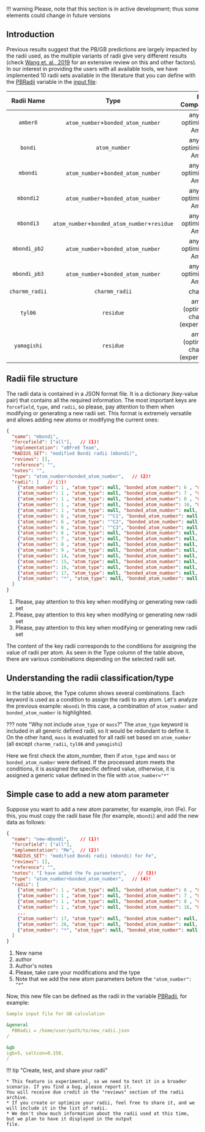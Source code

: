 
!!! warning
    Please, note that this section is in active development; thus some elements could change in future versions 

## Introduction

Previous results suggest that the PB/GB predictions are largely impacted by the radii used, as the multiple variants of 
radii give very different results (check [Wang et. al., 2019][14] for an extensive review on this and other factors). 
In our interest in providing the users with all available tools, we have implemented 
10 radii sets available in the literature that you can define with the [PBRadii](input_file.md#mmpbsa_ifv_PBRadii) 
variable in the [input file](input_file.md):

|   Radii Name   |                     Type                     |             FF Compatibility             | Compatibility |
|:--------------:|:--------------------------------------------:|:----------------------------------------:|:-------------:|
|    `amber6`    |      `atom_number`+`bonded_atom_number`      |       any, but optimized for Amber       |    generic    |
|    `bondi`     |                `atom_number`                 |       any, but optimized for Amber       |    generic    |
|    `mbondi`    |      `atom_number`+`bonded_atom_number`      |       any, but optimized for Amber       |    generic    |
|   `mbondi2`    |      `atom_number`+`bonded_atom_number`      |       any, but optimized for Amber       |    generic    |
|   `mbondi3`    | `atom_number`+`bonded_atom_number`+`residue` |       any, but optimized for Amber       |    generic    |
|  `mbondi_pb2`  |      `atom_number`+`bonded_atom_number`      |       any, but optimized for Amber       |    generic    |
|  `mbondi_pb3`  |      `atom_number`+`bonded_atom_number`      |       any, but optimized for Amber       |    generic    |
| `charmm_radii` |                `charmm_radii`                |                  charmm                  |   complete    |
|    `tyl06`     |                  `residue`                   | amber (optimized), charmm (experimental) | semi-complete |
|  `yamagishi`   |                  `residue`                   | amber (optimized), charmm (experimental) | semi-complete |

  [14]: https://pubs.acs.org/doi/abs/10.1021/acs.chemrev.9b00055

## Radii file structure

The radii data is contained in a JSON format file. It is a dictionary (key-value pair) that contains 
all the required information. The most important keys are `forcefield`, `type`, and `radii`, so please, pay attention 
to them when modifying or generating a new radii set. This format is extremely versatile and allows adding new atoms or 
modifying the current ones:

```json  title="mbondi radii"
{
  "name": "mbondi",
  "forcefield": ["all"],   // (1)!
  "implementation": "xBFreE Team",
  "RADIUS_SET": "modified Bondi radii (mbondi)",
  "reviews": [],
  "reference": "",
  "notes": "",
  "type": "atom_number+bonded_atom_number",   // (2)!
  "radii": [   // (3)!
    {"atom_number": 1 , "atom_type": null, "bonded_atom_number": 6 , "mass": null, "radii": 1.3 },
    {"atom_number": 1 , "atom_type": null, "bonded_atom_number": 7 , "mass": null, "radii": 1.3 },
    {"atom_number": 1 , "atom_type": null, "bonded_atom_number": 8 , "mass": null, "radii": 0.8 },
    {"atom_number": 1 , "atom_type": null, "bonded_atom_number": 16, "mass": null, "radii": 0.8 },
    {"atom_number": 1 , "atom_type": null, "bonded_atom_number": null, "mass": null, "radii": 1.2 },
    {"atom_number": 6 , "atom_type": "^C1", "bonded_atom_number": null, "mass": ">13.0", "radii": 2.2 },
    {"atom_number": 6 , "atom_type": "^C2", "bonded_atom_number": null, "mass": ">14.0", "radii": 2.2 },
    {"atom_number": 6 , "atom_type": "^C3", "bonded_atom_number": null, "mass": ">15.0", "radii": 2.2 },
    {"atom_number": 6 , "atom_type": null, "bonded_atom_number": null, "mass": null, "radii": 1.7 },
    {"atom_number": 7 , "atom_type": null, "bonded_atom_number": null, "mass": null, "radii": 1.55},
    {"atom_number": 8 , "atom_type": null, "bonded_atom_number": null, "mass": null, "radii": 1.5 },
    {"atom_number": 9 , "atom_type": null, "bonded_atom_number": null, "mass": null, "radii": 1.5 },
    {"atom_number": 14, "atom_type": null, "bonded_atom_number": null, "mass": null, "radii": 2.1 },
    {"atom_number": 15, "atom_type": null, "bonded_atom_number": null, "mass": null, "radii": 1.85},
    {"atom_number": 16, "atom_type": null, "bonded_atom_number": null, "mass": null, "radii": 1.8 },
    {"atom_number": 17, "atom_type": null, "bonded_atom_number": null, "mass": null, "radii": 1.7 },
    {"atom_number": "*", "atom_type": null, "bonded_atom_number": null, "mass": null, "radii": 1.5 }
  ]
}
```

1. Please, pay attention to this key when modifying or generating new radii set
2. Please, pay attention to this key when modifying or generating new radii set
3. Please, pay attention to this key when modifying or generating new radii set

The content of the key radii corresponds to the conditions for assigning the value of radii per atom. As seen in the 
Type column of the table above, there are various combinations depending on the selected radii set. 

## Understanding the radii classification/type

In the table above, the Type column shows several combinations. Each keyword is used as a condition to assign the 
radii to any atom. Let's analyze the previous example: `mbondi`
In this case, a combination of `atom_number` and `bonded_atom_number` is highlighted. 

??? note "Why not include `atom_type` or `mass`?"
    The `atom_type` keyword is included in all generic defined radii, so it would be redundant to define it. On the 
    other hand, `mass` is evaluated for all radii set based on `atom_number` (all except `charmm_radii`, `tyl06` and 
    `yamagishi`)

Here we first check the atom_number, then if `atom_type` and `mass` or `bonded_atom_number` were defined. If the 
processed atom meets the conditions, it is assigned the specific defined value, otherwise, it is assigned a generic 
value defined in the file with `atom_number="*"`  

## Simple case to add a new atom parameter
Suppose you want to add a new atom parameter, for example, iron (Fe). For this, you must copy the radii base file 
(for example, `mbondi`) and add the new data as follows:

```json  title="modified mbondi radii"
{
  "name": "new-mbondi",    // (1)!
  "forcefield": ["all"],   
  "implementation": "Me",  // (2)!
  "RADIUS_SET": "modified Bondi radii (mbondi) for Fe",
  "reviews": [],
  "reference": "",
  "notes": "I have added the Fe parameters",    // (3)!
  "type": "atom_number+bonded_atom_number",   // (4)!
  "radii": [   
    {"atom_number": 1 , "atom_type": null, "bonded_atom_number": 6 , "mass": null, "radii": 1.3 },
    {"atom_number": 1 , "atom_type": null, "bonded_atom_number": 7 , "mass": null, "radii": 1.3 },
    {"atom_number": 1 , "atom_type": null, "bonded_atom_number": 8 , "mass": null, "radii": 0.8 },
    {"atom_number": 1 , "atom_type": null, "bonded_atom_number": 16, "mass": null, "radii": 0.8 },
    ...
    {"atom_number": 17, "atom_type": null, "bonded_atom_number": null, "mass": null, "radii": 1.7 },
    {"atom_number": 26, "atom_type": null, "bonded_atom_number": null, "mass": null, "radii": 1.6 }, // (5)!
    {"atom_number": "*", "atom_type": null, "bonded_atom_number": null, "mass": null, "radii": 1.5 }
  ]
}
```

1. New name
2. author
3. Author's notes
4. Please, take care your modifications and the type
5. Note that we add the new atom parameters before the `"atom_number": "*"`

Now, this new file can be defined as the radii in the variable [PBRadii](input_file.md#mmpbsa_ifv_PBRadii), for example:
```yaml
Sample input file for GB calculation

&general
  PBRadii = /home/user/path/to/new_radii.json 
/

&gb
igb=5, saltcon=0.150,
/
```

!!! tip "Create, test, and share your radii"

    * This feature is experimental, so we need to test it in a broader scenario. If you find a bug, please report it.
    You will receive due credit in the "reviews" section of the radii archive.
    * If you create or optimize your radii, feel free to share it, and we will include it in the list of radii.
    * We don't show much information about the radii used at this time, but we plan to have it displayed in the output 
    file.
    